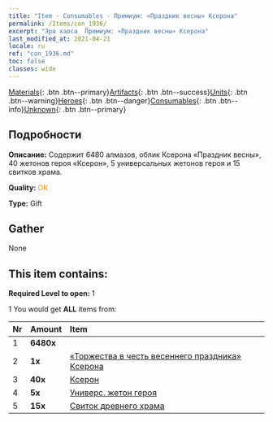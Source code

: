 ```yaml
---
title: "Item - Consumables - Премиум: «Праздник весны» Ксерона"
permalink: /Items/con_1936/
excerpt: "Эра хаоса  Премиум: «Праздник весны» Ксерона"
last_modified_at: 2021-04-21
locale: ru
ref: "con_1936.md"
toc: false
classes: wide
---
```

 [Materials](/ru/Items/){: .btn .btn--primary}[Artifacts](/ru/Items/Artifacts/){: .btn .btn--success}[Units](/ru/Items/Units/){: .btn .btn--warning}[Heroes](/ru/Items/Heroes/){: .btn .btn--danger}[Consumables](/ru/Items/Consumables/){: .btn .btn--info}[Unknown](/ru/Items/Unknown/){: .btn .btn--primary}

## Подробности
 **Описание:** Содержит 6480 алмазов, облик Ксерона «Праздник весны», 40 жетонов героя «Ксерон», 5 универсальных жетонов героя и 15 свитков храма.

 **Quality:** <span style="color: #FF8C00">OK</span>

 **Type:** Gift

## Gather

  None

## This item contains:

 **Required Level to open:** 1

 1 You would get **ALL** items  from:

  | Nr | Amount |     Item    |
  |:---|:-------|:------------|
  | 1 |  **6480x** | <i class="fas fa-gem"/> |  | 
  | 2 |  **1x** | [«Торжества в честь весеннего праздника» Ксерона](/ru/Items/con_1063/) |  | 
  | 3 |  **40x** | [Ксерон](/ru/Items/her_383/) |  | 
  | 4 |  **5x** | [Универс. жетон героя](/ru/Items/her_358/) |  | 
  | 5 |  **15x** | [Свиток древнего храма](/ru/Items/con_697/) |  | 
